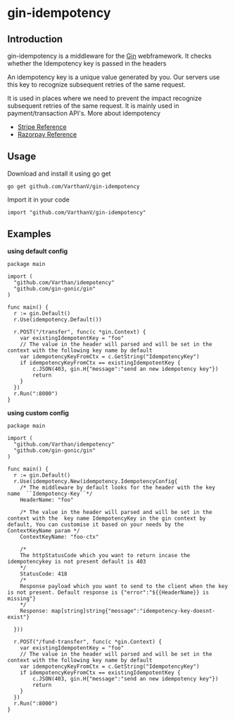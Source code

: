 # gin-idempotency


## Introduction
gin-idempotency is a middleware for the [Gin](https://gin-gonic.com/) webframework. It checks whether the Idempotency key is passed in the headers


An idempotency key is a unique value generated by you. Our servers use this key to recognize subsequent retries of the same request. 

It is used in places where we need to prevent the impact recognize subsequent retries of the same request. It is mainly used in payment/transaction API's. More about idempotency

- [Stripe Reference](http://bit.ly/3WYB3Wc)
- [Razorpay Reference](http://bit.ly/3latbDV)

## Usage

Download and install it using go get

```
go get github.com/VarthanV/gin-idempotency
```

Import it in your code

```golang
import "github.com/VarthanV/gin-idempotency"

```

## Examples

**using default config**

```golang
package main

import (
  "github.com/Varthan/idempotency"
  "github.com/gin-gonic/gin"
)

func main() {
  r := gin.Default()
  r.Use(idempotency.Default())

  r.POST("/transfer", func(c *gin.Context) {
    var existingIdempotentKey = "foo"
    // The value in the header will parsed and will be set in the context with the following key name by default 
    var idempotencyKeyFromCtx = c.GetString("IdempotencyKey")
    if idempotencyKeyFromCtx == existingIdempotentKey { 
        c.JSON(403, gin.H{"message":"send an new idempotency key"})
        return
    }
  })
  r.Run(":8000")
}
```

**using custom config**

```golang
package main

import (
  "github.com/Varthan/idempotency"
  "github.com/gin-gonic/gin"
)

func main() {
  r := gin.Default()
  r.Use(idempotency.New(idempotency.IdempotencyConfig{
    /* The middleware by default looks for the header with the key name  ``Idempotency-Key``*/
    HeaderName: "foo" 

    /* The value in the header will parsed and will be set in the context with the  key name IdempotencyKey in the gin context by default, You can customise it based on your needs by the ContextKeyName param */
    ContextKeyName: "foo-ctx" 

    /*
    The httpStatusCode which you want to return incase the idempotencykey is not present default is 403
    */
    StatusCode: 418 
    /* 
    Response payload which you want to send to the client when the key is not present. Default response is {"error":"${{HeaderName}} is missing"}
    */
    Response: map[string]string{"message":"idempotency-key-doesnt-exist"}
    
  }))

  r.POST("/fund-transfer", func(c *gin.Context) {
    var existingIdempotentKey = "foo"
    // The value in the header will parsed and will be set in the context with the following key name by default 
    var idempotencyKeyFromCtx = c.GetString("IdempotencyKey")
    if idempotencyKeyFromCtx == existingIdempotentKey { 
        c.JSON(403, gin.H{"message":"send an new idempotency key"})
        return
    }
  })
  r.Run(":8000")
}
```